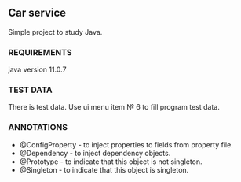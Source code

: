 ## Car service
Simple project to study Java.

### REQUIREMENTS
java version 11.0.7

### TEST DATA
There is test data. Use ui menu item № 6 to fill program test data.

### ANNOTATIONS
+ @ConfigProperty - to inject properties to fields from property file.
+ @Dependency - to inject dependency objects.
+ @Prototype - to indicate that this object is not singleton.
+ @Singleton - to indicate that this object is singleton.